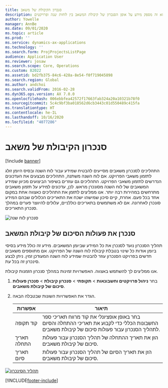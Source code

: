 ```yaml
---
title: סנכרון הקיבולת של משאב
description: נושא זה מספק מידע על אופן הסנכרון של קיבולת המשאב בין לוחות שנה ופרויקטים.
author: Yowelle
manager: AnnBe
ms.date: 09/01/2020
ms.topic: article
ms.prod: ''
ms.service: dynamics-ax-applications
ms.technology: ''
ms.search.form: ProjProjectsListPage
audience: Application User
ms.reviewer: josaw
ms.search.scope: Core, Operations
ms.custom: 82022
ms.assetid: bd2fb375-84c6-428a-8e54-f0f719045898
ms.search.region: Global
ms.author: andchoi
ms.search.validFrom: 2016-02-28
ms.dyn365.ops.version: AX 7.0.0
ms.openlocfilehash: 006ebbfea42572f17663fab324a20a10321b78f0
ms.sourcegitcommit: 5c4c9bf3ba018562d6cb3443c01d550489c415fa
ms.translationtype: HT
ms.contentlocale: he-IL
ms.lasthandoff: 10/16/2020
ms.locfileid: "4077286"
---
```

# <a name="synchronize-resource-capacity"></a>סנכרון הקיבולת של משאב

[!include [banner](../includes/banner.md)]

התהליכים לסנכרון משאבים מסייעים להבטיח שמידע עבור לוח השנה ובסיס היומן זולג לתזמון משאבי הפרויקט. אם לוח השנה משתנה, התהליכים מבצעים את העדכונים הנדרשים לתזמון משאבי הפרויקט. התהליכים גם עוזרים בשיפור הביצועים מכיוון שמידע המשאבים של לוח השנה מסונכרן מראש. לכן, עדכונים למידע על תזמון משאבים מתרחשים במהירות רבה יותר. אנו ממליצים לתזמן את התהליכים כאצווה אחת במקום אחד בכל פעם. אחרת, קיים סיכון שמישהו ישכח את התאריכים הכלולים שבהם המידע סונכרן לאחרונה. אם לא משתמשים בתאריכים כוללניים, עלולים להיווצר פערים במהלך סנכרון התאריכים.

![סנכרון לוח שנה](./media/projectresourcing04-1024x471.jpg)

## <a name="synchronize-resource-capacity-roll-ups"></a>סנכרן את פעולות הסיכום של קיבולת המשאב

תהליך הסנכרון נועד לסנכרן את כל המידע שביומן המשאבים. מידע זה כולל מידע בסיסי ביומן אודות כל שינוי בטבלת קיבולת לוח השנה של הפרויקט. אם מתווספים משאבים חדשים בפרויקט הסנכרון עוזר להבטיח שמידע לוח השנה המעודכן זמין. ניתן לבצע סינכרון זה בכל עת.

אנו ממליצים לך להשתמש באצווה. האפשרויות זמינות במהלך סנכרון הזמנות קיבולת.

1. בחר **ניהול פרויקטים וחשבונאות** &gt; **תקופתי** &gt; **סנכרון קיבולת** &gt; **סנכרן פעולות סיכום של קיבולת משאבים**.
2. הגדר את האפשרויות השונות שבטבלה הבאה.

    | אפשרות      | תיאור |
    |-------------|-------------|
    | קוד תקופה | בחר באופן אופציונלי את קוד מרווח תאריכי ספר החשבונות הכללי כדי לקבוע את תאריכי ההתחלה והסיום לתהליך הסנכרון עבור פעולות סיכום של קיבולת משאבים. |
    | תאריך התחלה  | הזן את תאריך ההתחלה של תהליך הסנכרון עבור פעולות סיכום של קיבולת משאבים. |
    | תאריך סיום    | הזן את תאריך הסיום של תהליך הסנכרון עבור פעולות סיכום של קיבולת משאבים. |

[![תהליך הסינכרון](./media/projectresourcing09.jpg)](./media/projectresourcing09.jpg)


[!INCLUDE[footer-include](../includes/footer-banner.md)]
